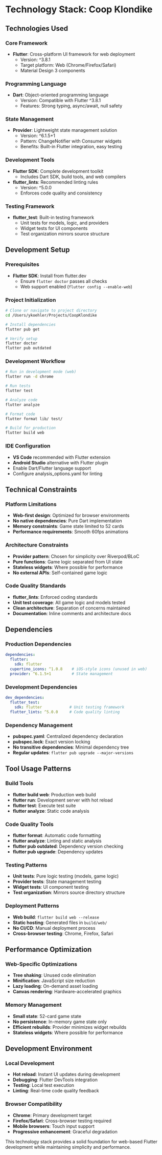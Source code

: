 # Technology Stack: Coop Klondike

## Technologies Used

### Core Framework
- **Flutter**: Cross-platform UI framework for web deployment
  - Version: ^3.8.1
  - Target platform: Web (Chrome/Firefox/Safari)
  - Material Design 3 components

### Programming Language
- **Dart**: Object-oriented programming language
  - Version: Compatible with Flutter ^3.8.1
  - Features: Strong typing, async/await, null safety

### State Management
- **Provider**: Lightweight state management solution
  - Version: ^6.1.5+1
  - Pattern: ChangeNotifier with Consumer widgets
  - Benefits: Built-in Flutter integration, easy testing

### Development Tools
- **Flutter SDK**: Complete development toolkit
  - Includes Dart SDK, build tools, and web compilers
- **flutter_lints**: Recommended linting rules
  - Version: ^5.0.0
  - Enforces code quality and consistency

### Testing Framework
- **flutter_test**: Built-in testing framework
  - Unit tests for models, logic, and providers
  - Widget tests for UI components
  - Test organization mirrors source structure

## Development Setup

### Prerequisites
- **Flutter SDK**: Install from flutter.dev
  - Ensure `flutter doctor` passes all checks
  - Web support enabled (`flutter config --enable-web`)

### Project Initialization
```bash
# Clone or navigate to project directory
cd /Users/ykoehler/Projects/CoopKlondike

# Install dependencies
flutter pub get

# Verify setup
flutter doctor
flutter pub outdated
```

### Development Workflow
```bash
# Run in development mode (web)
flutter run -d chrome

# Run tests
flutter test

# Analyze code
flutter analyze

# Format code
flutter format lib/ test/

# Build for production
flutter build web
```

### IDE Configuration
- **VS Code** recommended with Flutter extension
- **Android Studio** alternative with Flutter plugin
- Enable Dart/Flutter language support
- Configure analysis_options.yaml for linting

## Technical Constraints

### Platform Limitations
- **Web-first design**: Optimized for browser environments
- **No native dependencies**: Pure Dart implementation
- **Memory constraints**: Game state limited to 52 cards
- **Performance requirements**: Smooth 60fps animations

### Architecture Constraints
- **Provider pattern**: Chosen for simplicity over Riverpod/BLoC
- **Pure functions**: Game logic separated from UI state
- **Stateless widgets**: Where possible for performance
- **No external APIs**: Self-contained game logic

### Code Quality Standards
- **flutter_lints**: Enforced coding standards
- **Unit test coverage**: All game logic and models tested
- **Clean architecture**: Separation of concerns maintained
- **Documentation**: Inline comments and architecture docs

## Dependencies

### Production Dependencies
```yaml
dependencies:
  flutter:
    sdk: flutter
  cupertino_icons: ^1.0.8    # iOS-style icons (unused in web)
  provider: ^6.1.5+1         # State management
```

### Development Dependencies
```yaml
dev_dependencies:
  flutter_test:
    sdk: flutter            # Unit testing framework
  flutter_lints: ^5.0.0     # Code quality linting
```

### Dependency Management
- **pubspec.yaml**: Centralized dependency declaration
- **pubspec.lock**: Exact version locking
- **No transitive dependencies**: Minimal dependency tree
- **Regular updates**: `flutter pub upgrade --major-versions`

## Tool Usage Patterns

### Build Tools
- **flutter build web**: Production web build
- **flutter run**: Development server with hot reload
- **flutter test**: Execute test suite
- **flutter analyze**: Static code analysis

### Code Quality Tools
- **flutter format**: Automatic code formatting
- **flutter analyze**: Linting and static analysis
- **flutter pub outdated**: Dependency version checking
- **flutter pub upgrade**: Dependency updates

### Testing Patterns
- **Unit tests**: Pure logic testing (models, game logic)
- **Provider tests**: State management testing
- **Widget tests**: UI component testing
- **Test organization**: Mirrors source directory structure

### Deployment Patterns
- **Web build**: `flutter build web --release`
- **Static hosting**: Generated files in `build/web/`
- **No CI/CD**: Manual deployment process
- **Cross-browser testing**: Chrome, Firefox, Safari

## Performance Optimization

### Web-Specific Optimizations
- **Tree shaking**: Unused code elimination
- **Minification**: JavaScript size reduction
- **Lazy loading**: On-demand asset loading
- **Canvas rendering**: Hardware-accelerated graphics

### Memory Management
- **Small state**: 52-card game state
- **No persistence**: In-memory game state only
- **Efficient rebuilds**: Provider minimizes widget rebuilds
- **Stateless widgets**: Where possible for performance

## Development Environment

### Local Development
- **Hot reload**: Instant UI updates during development
- **Debugging**: Flutter DevTools integration
- **Testing**: Local test execution
- **Linting**: Real-time code quality feedback

### Browser Compatibility
- **Chrome**: Primary development target
- **Firefox/Safari**: Cross-browser testing required
- **Mobile browsers**: Touch input support
- **Progressive enhancement**: Graceful degradation

This technology stack provides a solid foundation for web-based Flutter development while maintaining simplicity and performance.